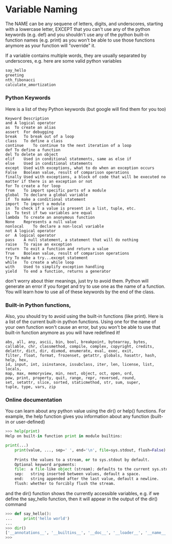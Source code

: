 # Variable Naming
The NAME can be any sequene of letters, digits, and underscores,
starting with a lowercase letter, EXCEPT that you can't use any of
the python keywords (e.g. def) and you shouldn't use any of the python
built-in function names (e.g. print) as you won't be able to use those
functions anymore as your function will "override" it.

If a variable contains multiple words, they are usually separated by underscores,
e.g. here are some valid python variables
``` python
say_hello
greeting
nth_fibonacci
calculate_amortization
```

### Python Keywords
Here is a list of they Python keywords (but google will find them for you too)
``` text
Keyword	Description
and	A logical operator
as	To create an alias
assert	For debugging
break	To break out of a loop
class	To define a class
continue	To continue to the next iteration of a loop
def	To define a function
del	To delete an object
elif	Used in conditional statements, same as else if
else	Used in conditional statements
except	Used with exceptions, what to do when an exception occurs
False	Boolean value, result of comparison operations
finally	Used with exceptions, a block of code that will be executed no matter if there is an exception or not
for	To create a for loop
from	To import specific parts of a module
global	To declare a global variable
if	To make a conditional statement
import	To import a module
in	To check if a value is present in a list, tuple, etc.
is	To test if two variables are equal
lambda	To create an anonymous function
None	Represents a null value
nonlocal	To declare a non-local variable
not	A logical operator
or	A logical operator
pass	A null statement, a statement that will do nothing
raise	To raise an exception
return	To exit a function and return a value
True	Boolean value, result of comparison operations
try	To make a try...except statement
while	To create a while loop
with	Used to simplify exception handling
yield	To end a function, returns a generator
```
don't worry about thier meanings, just try to avoid them.
Python will generate an error if you forget and try to use
one as the name of a function. You will learn how to use
all of these keywords by the end of the class.

### Built-in Python functions,
Also, you should try to avoid using the built-in functions (like print).
Here is a list of the current built-in python functions. Using one
for the name of your own function won't cause an error, but you won't be able
to use that built-in function anymore as you will have redefined it!
``` text
abs, all, any, ascii, bin, bool, breakpoint, bytearray, bytes, 
callable, chr, classmethod, compile, complex, copyright, credits, 
delattr, dict, dir, divmod, enumerate, eval, exec, exit, 
filter, float, format, frozenset, getattr, globals, hasattr, hash, help, hex, 
id, input, int, isinstance, issubclass, iter, len, license, list, locals, 
map, max, memoryview, min, next, object, oct, open, ord, 
pow, print, property, quit, range, repr, reversed, round, 
set, setattr, slice, sorted, staticmethod, str, sum, super, 
tuple, type, vars, zip
```

### Online documentation
You can learn about any python value using the dir() or help() functions.
For example, the help function gives you information about any function (built-in or user-defined)
``` python
>>> help(print)
Help on built-in function print in module builtins:

print(...)
    print(value, ..., sep=' ', end='\n', file=sys.stdout, flush=False)
    
    Prints the values to a stream, or to sys.stdout by default.
    Optional keyword arguments:
    file:  a file-like object (stream); defaults to the current sys.stdout.
    sep:   string inserted between values, default a space.
    end:   string appended after the last value, default a newline.
    flush: whether to forcibly flush the stream.
```
and the dir() function shows the currently accessible variables, e.g.
if we define the say_hello function, then it will appear in the output of the dir() command
``` python
>>> def say_hello():
...     print('hello world')
... 
>>> dir()
['__annotations__', '__builtins__', '__doc__', '__loader__', '__name__', '__package__', '__spec__','say_hello']
>>> 
```
